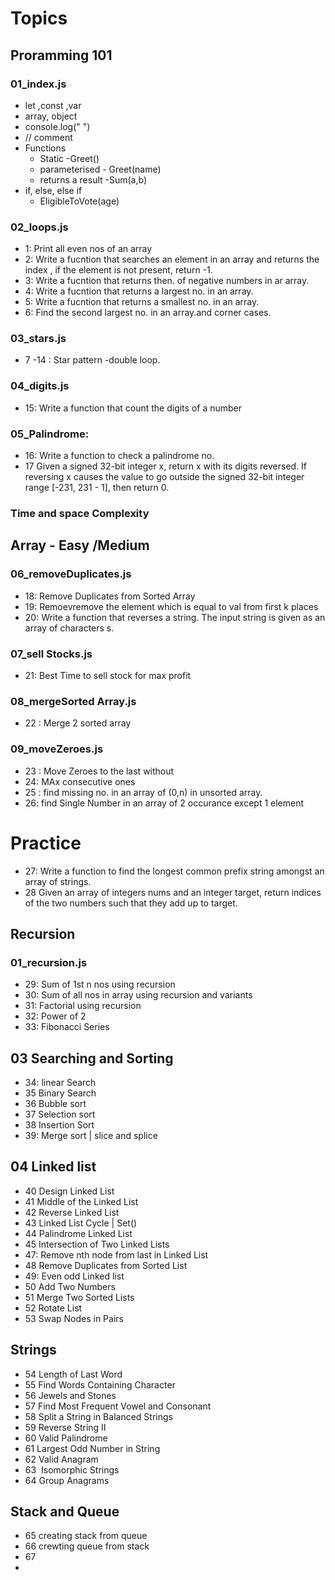 # Topics

## Proramming 101

### 01_index.js
-   let ,const ,var
-   array, object
-   console.log(" ")
-   // comment
-   Functions
    - Static -Greet()
    - parameterised - Greet(name)
    - returns a result -Sum(a,b)
-   if, else, else if
    - EligibleToVote(age)

### 02_loops.js
-   1: Print all even nos of an array
-   2: Write a fucntion that searches  an element in an array and returns the index , if the element is not present, return -1.
-   3: Write a fucntion that returns then. of negative numbers in ar array.
-   4: Write a fucntion that returns a largest no. in an array.
-   5: Write a fucntion that returns a smallest no. in an array.
-   6: Find the second largest no. in an array.and corner cases.

### 03_stars.js
-   7 -14 : Star pattern -double loop.

### 04_digits.js
-   15: Write a function that count the digits of a number


### 05_Palindrome: 
-   16: Write a function to check a palindrome no. 
-   17 Given a signed 32-bit integer x, return x with its digits reversed. If reversing x causes the value to go outside the signed 32-bit integer range [-231, 231 -   1], then return 0.

### Time and space Complexity

## Array - Easy /Medium

### 06_removeDuplicates.js
-  18: Remove Duplicates from Sorted Array
-  19: Remoevremove the element which is equal to val from first k places
-  20: Write a function that reverses a string. The input string is given as an array of characters s.

### 07_sell Stocks.js
-  21: Best Time to sell stock for max profit

### 08_mergeSorted Array.js
-  22 : Merge 2 sorted array

### 09_moveZeroes.js
-  23 : Move Zeroes to the last without
-  24: MAx consecutive ones
-  25 : find missing no. in an array of (0,n) in unsorted array.
-  26: find Single Number in an array of 2 occurance except 1 element

# Practice
- 27: Write a function to find the longest common prefix string amongst an array of strings.
- 28 Given an array of integers nums and an integer target, return indices of the two numbers such that they add up to target.

## Recursion

### 01_recursion.js 
- 29: Sum of 1st n nos using recursion
- 30: Sum of all nos in array using recursion and variants
- 31: Factorial using recursion
- 32: Power of 2
- 33: Fibonacci Series 

## 03 Searching and Sorting
-   34: linear Search
-   35	Binary Search
-   36	Bubble sort
-   37	Selection sort
-   38	Insertion Sort
-   39: Merge sort | slice and splice

## 04 Linked list
-   40	Design Linked List
-   41	Middle of the Linked List
-   42	Reverse Linked List
-   43	Linked List Cycle | Set() 
-   44	Palindrome Linked List
-   45  Intersection of Two Linked Lists
-   47: Remove nth node from last in Linked List
-   48 Remove Duplicates from Sorted List
-   49: Even odd Linked list
-   50	Add Two Numbers
-   51	Merge Two Sorted Lists
-   52	Rotate List
-   53	Swap Nodes in Pairs

## Strings

-   54	Length of Last Word
-   55	Find Words Containing Character
-   56	Jewels and Stones
-   57  Find Most Frequent Vowel and Consonant
-   58	Split a String in Balanced Strings
-   59	Reverse String II
-   60	Valid Palindrome
-   61	Largest Odd Number in String
-   62	Valid Anagram
-   63	 Isomorphic Strings
-   64	Group Anagrams

## Stack and Queue
- 65 creating stack from queue
- 66 crewting queue from stack
- 67
- 







